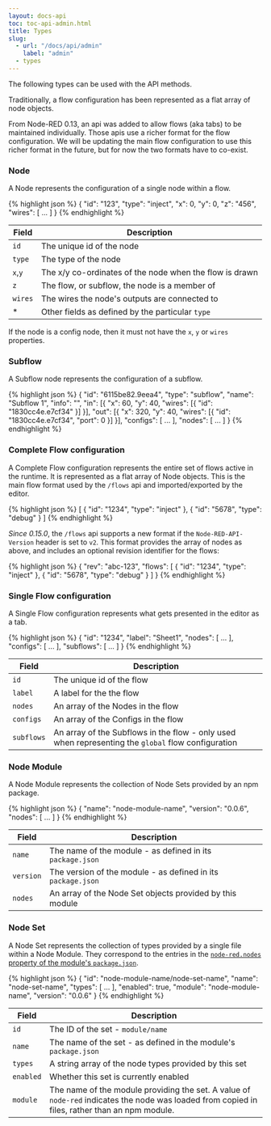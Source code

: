```yaml
---
layout: docs-api
toc: toc-api-admin.html
title: Types
slug:
  - url: "/docs/api/admin"
    label: "admin"
  - types
---
```


The following types can be used with the API methods.

Traditionally, a flow configuration has been represented as a flat array of
node objects.

From Node-RED 0.13, an api was added to allow flows (aka tabs) to be maintained
individually. Those apis use a richer format for the flow configuration. We will
be updating the main flow configuration to use this richer format in the future,
but for now the two formats have to co-exist.


### Node

A Node represents the configuration of a single node within a flow.

{% highlight json %}
{
  "id": "123",
  "type": "inject",
  "x": 0,
  "y": 0,
  "z": "456",
  "wires": [ ... ]
}
{% endhighlight %}

Field     | Description
----------|-----------------------
`id`      | The unique id of the node
`type`    | The type of the node
`x`,`y`   | The x/y co-ordinates of the node when the flow is drawn
`z`       | The flow, or subflow, the node is a member of
`wires`   | The wires the node's outputs are connected to
*         | Other fields as defined by the particular `type`

If the node is a config node, then it must not have the `x`, `y` or `wires`  properties.

### Subflow

A Subflow node represents the configuration of a subflow.

{% highlight json %}
{
  "id": "6115be82.9eea4",
  "type": "subflow",
  "name": "Subflow 1",
  "info": "",
  "in": [{
    "x": 60,
    "y": 40,
    "wires": [{
      "id": "1830cc4e.e7cf34"
    }]
  }],
  "out": [{
    "x": 320,
    "y": 40,
    "wires": [{
      "id": "1830cc4e.e7cf34",
      "port": 0
    }]
  }],
  "configs": [ ... ],
  "nodes": [ ... ]
}
{% endhighlight %}

### Complete Flow configuration

A Complete Flow configuration represents the entire set of flows active in the
runtime. It is represented as a flat array of Node objects. This is the main flow format used by the `/flows` api and imported/exported by the editor.

{% highlight json %}
[
  {
    "id": "1234",
    "type": "inject"
  },
  {
    "id": "5678",
    "type": "debug"
  }
]
{% endhighlight %}

*Since 0.15.0*, the `/flows` api supports a new format if the `Node-RED-API-Version`
header is set to `v2`. This format provides the array of nodes as above, and includes
an optional revision identifier for the flows:

{% highlight json %}
{
    "rev": "abc-123",
    "flows": [
      {
        "id": "1234",
        "type": "inject"
      },
      {
        "id": "5678",
        "type": "debug"
      }
    ]
}
{% endhighlight %}


### Single Flow configuration

A Single Flow configuration represents what gets presented in the editor as a tab.


{% highlight json %}
{
  "id": "1234",
  "label": "Sheet1",
  "nodes": [ ... ],
  "configs": [ ... ],
  "subflows": [ ... ]
}
{% endhighlight %}

Field      | Description
-----------|-----------------------
`id`       | The unique id of the flow
`label`    | A label for the the flow
`nodes`    | An array of the Nodes in the flow
`configs`  | An array of the Configs in the flow
`subflows` | An array of the Subflows in the flow - only used when representing the `global` flow configuration



### Node Module

A Node Module represents the collection of Node Sets provided by an npm package.

{% highlight json %}
{
  "name": "node-module-name",
  "version": "0.0.6",
  "nodes": [ ... ]
}
{% endhighlight %}

Field     | Description
----------|-----------------------
`name`    | The name of the module - as defined in its `package.json`
`version` | The version of the module - as defined in its `package.json`
`nodes`   | An array of the Node Set objects provided by this module

### Node Set

A Node Set represents the collection of types provided by a single file within
a Node Module. They correspond to the entries in the [`node-red.nodes` property
of the module's `package.json`](/docs/creating-nodes/packaging#packagejson).

{% highlight json %}
{
  "id": "node-module-name/node-set-name",
  "name": "node-set-name",
  "types": [ ... ],
  "enabled": true,
  "module": "node-module-name",
  "version": "0.0.6"
}
{% endhighlight %}

Field    | Description
---------|-----------------------
`id`     | The ID of the set - `module/name`
`name`   | The name of the set - as defined in the module's `package.json`
`types`  | A string array of the node types provided by this set
`enabled`| Whether this set is currently enabled
`module` | The name of the module providing the set. A value of `node-red` indicates the node was loaded from copied in files, rather than an npm module.
